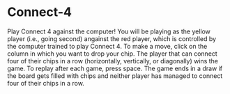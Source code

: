 # Connect-4

Play Connect 4 against the computer! You will be playing as the yellow player (i.e., going second) angainst the red player, which is controlled by the computer trained to play Connect 4. To make a move, click on the column in which you want to drop your chip. The player that can connect four of their chips in a row (horizontally, vertically, or diagonally) wins the game. To replay after each game, press space. The game ends in a draw if the board gets filled with chips and neither player has managed to connect four of their chips in a row.
